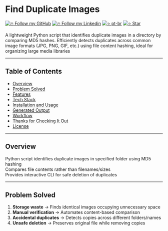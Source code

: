 # Find Duplicate Images

[![🔥 Follow my GitHub](https://img.shields.io/badge/👉🏼-GitHub-white)](https://www.github.com/fcardan)
[![🔥 Follow my Linkedin](https://img.shields.io/badge/👉🏼-Linkedin-blue)](https://www.linkedin.com/in/fcardan)
[![⭐ pt-br](https://img.shields.io/badge/👉🏼-PtBr-green)](https://github.com/fcardan/find-duplicate-images/blob/main/README-ptbr.md)
[![⭐ Star](https://img.shields.io/github/stars/fcardan/find-duplicate-images)](https://github.com/fcardan/find-duplicate-images)

A lightweight Python script that identifies duplicate images in a directory by comparing MD5 hashes. Efficiently detects duplicates across common image formats (JPG, PNG, GIF, etc.) using file content hashing, ideal for organizing large media libraries

---

## Table of Contents  
- [Overview](#overview)  
- [Problem Solved](#problem-solved)  
- [Features](#features)  
- [Tech Stack](#tech-stack)  
- [Installation and Usage](#installation-and-usage)  
- [Generated Output](#generated-output)  
- [Workflow](#workflow)  
- [Thanks for Checking It Out](#thanks-for-checking-it-out)  
- [License](#license)

---

## Overview  
Python script identifies duplicate images in specified folder using MD5 hashing  
Compares file contents rather than filenames/sizes  
Provides interactive CLI for safe deletion of duplicates  

---

## Problem Solved  
1. **Storage waste** → Finds identical images occupying unnecessary space  
2. **Manual verification** → Automates content-based comparison  
3. **Accidental duplicates** → Detects copies across different folders/names  
4. **Unsafe deletion** → Preserves original file while removing copies  
